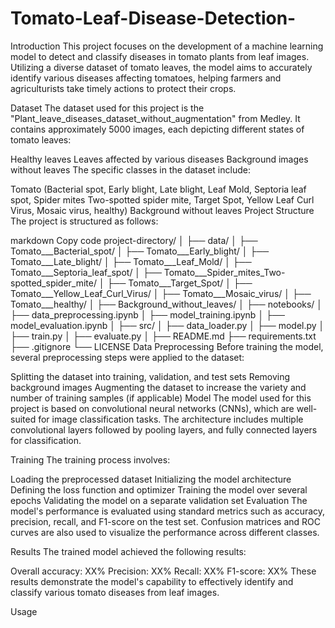 # Tomato-Leaf-Disease-Detection-

Introduction
This project focuses on the development of a machine learning model to detect and classify diseases in tomato plants from leaf images. Utilizing a diverse dataset of tomato leaves, the model aims to accurately identify various diseases affecting tomatoes, helping farmers and agriculturists take timely actions to protect their crops.

Dataset
The dataset used for this project is the "Plant_leave_diseases_dataset_without_augmentation" from Medley. It contains approximately 5000 images, each depicting different states of tomato leaves:

Healthy leaves
Leaves affected by various diseases
Background images without leaves
The specific classes in the dataset include:

Tomato (Bacterial spot, Early blight, Late blight, Leaf Mold, Septoria leaf spot, Spider mites Two-spotted spider mite, Target Spot, Yellow Leaf Curl Virus, Mosaic virus, healthy)
Background without leaves
Project Structure
The project is structured as follows:

markdown
Copy code
project-directory/
│
├── data/
│   ├── Tomato___Bacterial_spot/
│   ├── Tomato___Early_blight/
│   ├── Tomato___Late_blight/
│   ├── Tomato___Leaf_Mold/
│   ├── Tomato___Septoria_leaf_spot/
│   ├── Tomato___Spider_mites_Two-spotted_spider_mite/
│   ├── Tomato___Target_Spot/
│   ├── Tomato___Yellow_Leaf_Curl_Virus/
│   ├── Tomato___Mosaic_virus/
│   ├── Tomato___healthy/
│   ├── Background_without_leaves/
│
├── notebooks/
│   ├── data_preprocessing.ipynb
│   ├── model_training.ipynb
│   ├── model_evaluation.ipynb
│
├── src/
│   ├── data_loader.py
│   ├── model.py
│   ├── train.py
│   ├── evaluate.py
│
├── README.md
├── requirements.txt
├── .gitignore
└── LICENSE
Data Preprocessing
Before training the model, several preprocessing steps were applied to the dataset:

Splitting the dataset into training, validation, and test sets
Removing background images
Augmenting the dataset to increase the variety and number of training samples (if applicable)
Model
The model used for this project is based on convolutional neural networks (CNNs), which are well-suited for image classification tasks. The architecture includes multiple convolutional layers followed by pooling layers, and fully connected layers for classification.

Training
The training process involves:

Loading the preprocessed dataset
Initializing the model architecture
Defining the loss function and optimizer
Training the model over several epochs
Validating the model on a separate validation set
Evaluation
The model's performance is evaluated using standard metrics such as accuracy, precision, recall, and F1-score on the test set. Confusion matrices and ROC curves are also used to visualize the performance across different classes.

Results
The trained model achieved the following results:

Overall accuracy: XX%
Precision: XX%
Recall: XX%
F1-score: XX%
These results demonstrate the model's capability to effectively identify and classify various tomato diseases from leaf images.

Usage
